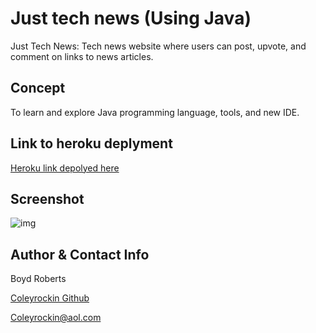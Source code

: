 # Just tech news (Using Java)

Just Tech News: Tech news website where users can post, upvote, and comment on links to news articles.

## Concept
To learn and explore Java programming language, tools, and new IDE.

## Link to heroku deplyment
[Heroku link depolyed here](https://cc-java-api-21.herokuapp.com/)

## Screenshot

![img](.)

## Author & Contact Info
Boyd Roberts

[Coleyrockin Github](https://github.com/coleyrockin)

[Coleyrockin@aol.com](mailto:coleyrockin@aol.com)
